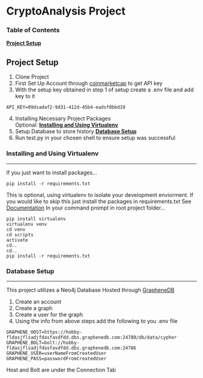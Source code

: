 # CryptoAnalysis Project

### Table of Contents
**[Project Setup](#project-setup)**<br>


## Project Setup
1. Clone Project
2. First Set Up Account through [coinmarketcap](https://coinmarketcap.com/api/documentation/v1/#section/Introduction) to get API key
3. With the setup key obtained in step 1 of setup create a .env file and add key to it
```
API_KEY=09dsadaf2-9d31-412d-45b4-eadsf0bbd19
```
4. Installing Necessary Project Packages <br />
Optional: **[Installing and Using Virtualenv](#installing-and-using-virtualenv)**
5. Setup Database to store history **[Database Setup](#database-setup)**
6. Run test.py in your chosen shell to ensure setup was successful

### Installing and Using Virtualenv
-----------------------------------
If you just want to install packages...
```
pip install -r requirements.txt
```
This is optional, using virtualenv to isolate your development enviorment.
If you would like to skip this just install the packages in requirements.txt
See [Documentation](https://virtualenv.pypa.io/en/latest/) 
In your command prompt in root project folder...
```
pip install virtualenv
virtualenv venv
cd venv
cd scripts
activate
cd..
cd..
pip install -r requirements.txt
```

### Database Setup
------------------
This project utilizes a Neo4j Database Hosted through [GrapheneDB](https://www.graphenedb.com/)
1. Create an account
2. Create a graph
3. Create a user for the graph
4. Using the info from above steps add the following to you .env file
```
GRAPHENE_HOST=https://hobby-fldasjflsadjfdasfasdfdd.dbs.graphenedb.com:24780/db/data/cypher
GRAPHENE_BOLT=bolt://hobby-fldasjflsadjfdasfasdfdd.dbs.graphenedb.com:24786
GRAPHENE_USER=userNameFromCreatedUser
GRAPHENE_PASS=passwordFromCreatedUser
```
Host and Bolt are under the Connection Tab

